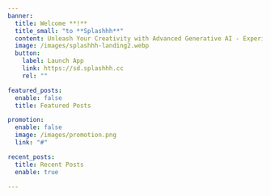 ```yaml
---
banner:
  title: Welcome **!**
  title_small: "to **Splashhh**"
  content: Unleash Your Creativity with Advanced Generative AI - Experience the Next Frontier of Image Creation and Manipulation with Stable Diffusion.
  image: /images/splashhh-landing2.webp
  button:
    label: Launch App
    link: https://sd.splashhh.cc
    rel: ""

featured_posts:
  enable: false
  title: Featured Posts

promotion:
  enable: false
  image: /images/promotion.png
  link: "#"

recent_posts:
  title: Recent Posts
  enable: true

---
```


